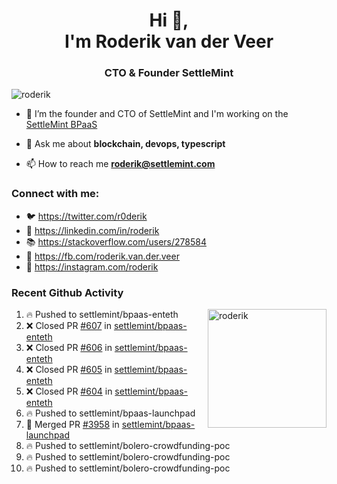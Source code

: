 <h1 align="center">Hi 👋,<br/> I'm Roderik van der Veer</h1>
<h3 align="center">CTO & Founder SettleMint</h3>

<p align="left"> <img src="https://komarev.com/ghpvc/?username=roderik" alt="roderik" /> </p>

- 🔭 I’m the founder and CTO of SettleMint and I'm working on the [SettleMint BPaaS](https://settlemint.com)

- 💬 Ask me about **blockchain, devops, typescript**

- 📫 How to reach me **roderik@settlemint.com**



### Connect with me:

- 🐦 https://twitter.com/r0derik
- 🏢 https://linkedin.com/in/roderik
- 📚 https://stackoverflow.com/users/278584
- 🙊 https://fb.com/roderik.van.der.veer
- 📸 https://instagram.com/roderik

### Recent Github Activity
<img src="https://github-readme-stats.vercel.app/api?username=roderik&show_icons=true&count_private=true" alt="roderik" align="right" height="190" />

<!--START_SECTION:activity-->
1. 🔥 Pushed to settlemint/bpaas-enteth
2. ❌ Closed PR [#607](https://github.com/settlemint/bpaas-enteth/pull/607) in [settlemint/bpaas-enteth](https://github.com/settlemint/bpaas-enteth)
3. ❌ Closed PR [#606](https://github.com/settlemint/bpaas-enteth/pull/606) in [settlemint/bpaas-enteth](https://github.com/settlemint/bpaas-enteth)
4. ❌ Closed PR [#605](https://github.com/settlemint/bpaas-enteth/pull/605) in [settlemint/bpaas-enteth](https://github.com/settlemint/bpaas-enteth)
5. ❌ Closed PR [#604](https://github.com/settlemint/bpaas-enteth/pull/604) in [settlemint/bpaas-enteth](https://github.com/settlemint/bpaas-enteth)
6. 🔥 Pushed to settlemint/bpaas-launchpad
7. 🎉 Merged PR [#3958](https://github.com/settlemint/bpaas-launchpad/pull/3958) in [settlemint/bpaas-launchpad](https://github.com/settlemint/bpaas-launchpad)
8. 🔥 Pushed to settlemint/bolero-crowdfunding-poc
9. 🔥 Pushed to settlemint/bolero-crowdfunding-poc
10. 🔥 Pushed to settlemint/bolero-crowdfunding-poc
<!--END_SECTION:activity-->